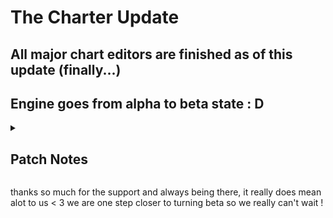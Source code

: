 # The Charter Update
## All major chart editors are finished as of this update (finally...)
## Engine goes from alpha to beta state : D

<details>
  <summary><h2>Patch Notes</h2></summary>

- CHARTER FEATURES
	- BIG BOY FEATURES
		- Ability to add Note Types in the charter
		- In-engine Difficulty Creation is now implemented
		- Snaps for notes/events in the charter
		- Multiple Vocals Support (per strumline)
		- Playback speed in the charter
		- New SEXY editor assets by paige and fushi!!!! (and lunar, does 16x16 even count??? 😭)
		- NEW EVENTS (Camera events, play animation, scroll speed change)
		- Events window is now scrollable (more events, more room)
		- Custom Properities in Meta AND Character (Editable in Charter and Character Editor :D)
	- SMALLER BUT STILL COOL
		- Multiple Icons now show up on strumlines with multiple characters in the charter
		- Note hoverer to show where your note is going to be placed
		- Editor UI got some slight reworks (top bar/elements)
		- Event files can be packed together into one (image/script/json all in a .pack file)
		- Optimized notes in the charter (Faster loading, can handle a billion now so cool neeo!!)
		- Editor Song pos now stays the same even after playtesting
		- Other smaller stuff i forgot 😭
	- BUG FIXES:
		- COPY PASTED EVENTS NOW WON'T BREAK!!!
		- Song position line no longer jitters
		- UNDOs are more stable now
		- Drags work much better
		- Freezes fixed (deleting strumlines)
- ENGINE FEATURES
	- BIG BOY FEATURES
		- Position custom characters in the stage xml using char="" attribute
		- Aseprite sprites support (for characters and many more)
		- Edit Draw calls directly from the sprite (sprite.onDraw = (spr:FlxSprite) -> {spr.draw();})
		- Addons will now properly function together (changed how state scripts and scripts overall load)
		- MusicBeatTransition is more scriptable
		- Moddable Game Over Events!!
		- Reworked Lagless Credits Codename Engine's Contributors Menu
		- New Credit Method for GitHub accounts (also lagless) in Mod Credits (First gets the data normally, if fails uses the ratelimited api)
		- MANY OG GAME WEEK STUFF!! (still wip and softcoded!)
		- Senpai Cutscene got reworked! (https://github.com/FNF-CNE-Devs/CodenameEngine/assets/87421482/3b3f32fc-78d1-40fa-8398-776554cab1d6)
		- Thorns got reworked with a cool chromatic aberration effect! (https://github.com/FNF-CNE-Devs/CodenameEngine/assets/87421482/73d9f7c5-1c9c-407e-baf0-e8e2c381ecbb)
		- Winter Horrorland got reworked with a bloody vignette effect! (https://github.com/FNF-CNE-Devs/CodenameEngine/assets/87421482/1e10c3e2-32dc-4de2-b31a-d9d577d516da - https://github.com/FNF-CNE-Devs/CodenameEngine/assets/87421482/cad852c3-1ee2-409e-a70e-b3571ab5cf7b)
	- SMALLER BUT STILL COOL
		- Ability to set Controls.hx variables (Being able to block inputs or even trigger them (needs to be in an if statement))
		- You can now easily check if a cutscene was played (And make it auto play or not; Check startCutscene() code for more details in PlayState)
		- onScriptCreated event in global.hx
		- Addons priority (Being able to set addons to load before or after a mod)
		- Added Script.fromString to add scripts without making pesky new files!!
		- 9 Splice Sprites can render smaller than their intended size
		- Ability to turn off gitaroo easter egg (finally...)
		- Auto complete for certain text fields (characters/stages/notetypes)
	- HSCRIPT FEATURES:
		- Added "is" for checking var type
		- Maps are now iterable (for (key=>value in map))
		- FIXED CRASH ON EMPTY SCRIPTS!!!!!
- BUG FIXES
	- Fix events to be more stable
	- Fix for onBeat sprites type with also customizable beat intervals and offset (and decide if also skipping negative beats so for example before the song starts)
	- Fix for pressing F5 in an editor breaking it
	- Fix when getting GitHub data and a redirect happens
	- Fix for healthbar incorrectly colored in opponent mode
	- Video cutscenes are ALOT more stable (thanks majigsaw :D)
	- 3D now works again (so cool i love away3d in 2024)
	- Lots and lots of grammar and wording fixes (so true bro -lunar)
	- Lots and lots of other optimizations made
- CHANGES
	- onDestroy has been renamed to destroy in all instances
	- Strumline Pos X in editors is now a ratio (0.25 for bf, 0.75 for dad)
	- BY DEFAULT when in Story Mode, the arrows tween in only when there was a transition
	- onBeatHit renamed to beatHit in gameover substate (stepHit added)
	- Alt Animation Events can now control both poses and idle (may need to be readded in pre existing charts)
	- Some other shit idk ill add it whenever someone tells me backward compat is broke 💔
</details>

thanks so much for the support and always being there, it really does mean alot to us < 3
we are one step closer to turning beta so we really can't wait !